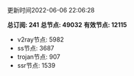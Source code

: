 更新时间2022-06-06 22:06:28

**总订阅: 241**
**总节点: 49032**
**有效节点: 12115**
- v2ray节点: 5982
- ss节点: 3687
- trojan节点: 907
- ssr节点: 1539
